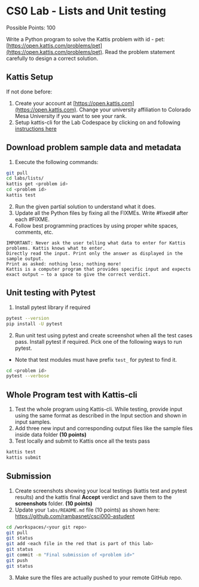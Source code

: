 # CS0 Lab - Lists and Unit testing

Possible Points: 100

Write a Python program to solve the Kattis problem with id - pet: [https://open.kattis.com/problems/pet](https://open.kattis.com/problems/pet). Read the problem statement carefully to design a correct solution.

## Kattis Setup

If not done before:

1. Create your account at [https://open.kattis.com](https://open.kattis.com). Change your university affiliation to Colorado Mesa University if you want to see your rank.
2. Setup kattis-cli for the Lab Codespace by clicking on and following [instructions here](https://coloradomesa365-my.sharepoint.com/:w:/g/personal/rbasnet_coloradomesa_edu/ESYiqurabGZJrIKmpCT4FnEBcw25QfcGjk_HK5PnRYbveA?e=xVLbe9)

## Download problem sample data and metadata

1. Execute the following commands:

```bash
git pull
cd labs/lists/
kattis get <problem id>
cd <problem id>
kattis test
```

2. Run the given partial solution to understand what it does.
3. Update all the Python files by fixing all the FIXMEs. Write #fixed# after each #FIXME.
4. Follow best programming practices by using proper white spaces, comments, etc.

```
IMPORTANT: Never ask the user telling what data to enter for Kattis problems. Kattis knows what to enter.
Directly read the input. Print only the answer as displayed in the sample output.
Print as asked: nothing less; nothing more!
Kattis is a computer program that provides specific input and expects exact output – to a space to give the correct verdict.
```

## Unit testing with Pytest

1. Install pytest library if required

```bash
pytest --version
pip install -U pytest
```

2. Run unit test using pytest and create screenshot when all the test cases pass. Install pytest if required. Pick one of the following ways to run pytest.

- Note that test modules must have prefix `test_` for pytest to find it.

```bash
cd <problem id>
pytest --verbose
```

## Whole Program test with Kattis-cli

1. Test the whole program using Kattis-cli. While testing, provide input using the same format as described in the Input section and shown in input samples.
2. Add three new input and corresponding output files like the sample files inside data folder **(10 points)**
3. Test locally and submit to Kattis once all the tests pass

```bash
kattis test
kattis submit
```

## Submission

1. Create screenshots showing your local testings (kattis test and pytest results) and the kattis final **Accept** verdict and save them to the **screenshots** folder. **(10 points)**
2. Update your `labs/README.md` file (10 points) as shown here: <https://github.com/rambasnet/csci000-astudent>

```bash
cd /workspaces/<your git repo>
git pull
git status
git add <each file in the red that is part of this lab>
git status
git commit -m "Final submission of <problem id>"
git push
git status
```

3. Make sure the files are actually pushed to your remote GitHub repo.
